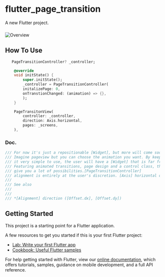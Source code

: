 # flutter_page_transition

A new Flutter project.
###
![Overview](https://user-images.githubusercontent.com/37551474/116740689-07a56800-a9fe-11eb-9459-8a6aad863747.gif)



## How To Use

```dart
   PageTransitionController? _controller;

    @override
    void initState() {
        super.initState();
        _controller = PageTransitionController(
        initalizePage: 0,
        onTranstionChanged: (animation) => {},
        );
    }
```


```dart
    PageTransitonView(
        controller: _controller,
        direction: Axis.horizontal,
        pages: _screens,
    ),
```

### Doc.

```dart
/// For now it's just a repositionable [Widget], but more will come soon.
/// Imagine pageview but you can choose the animation you want. By keeping 
/// it very simple to use, the user will have a [Widget] that is far from all details.
/// Featuring animated transitions, page design and a control class, this widget will
/// give you a lot of possibilities.[PageTransitionController]
/// alignment is entirely at the user's discretion. [Axis] horizontal or vertical 
///
/// See also
/// 
/// 
/// *[Alignment] direction ([Offset.dx], [Offset.dy])
```

## Getting Started

This project is a starting point for a Flutter application.

A few resources to get you started if this is your first Flutter project:

- [Lab: Write your first Flutter app](https://flutter.dev/docs/get-started/codelab)
- [Cookbook: Useful Flutter samples](https://flutter.dev/docs/cookbook)

For help getting started with Flutter, view our
[online documentation](https://flutter.dev/docs), which offers tutorials,
samples, guidance on mobile development, and a full API reference.
